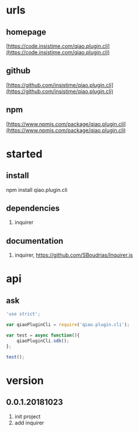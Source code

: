 # urls
## homepage
[https://code.insistime.com/qiao.plugin.cli](https://code.insistime.com/qiao.plugin.cli)

## github
[https://github.com/insistime/qiao.plugin.cli](https://github.com/insistime/qiao.plugin.cli)

## npm
[https://www.npmjs.com/package/qiao.plugin.cli](https://www.npmjs.com/package/qiao.plugin.cli)

# started
## install
npm install qiao.plugin.cli

## dependencies
1. inquirer

## documentation
1. inquirer, https://github.com/SBoudrias/Inquirer.js

# api
## ask
```javascript
'use strict';

var qiaoPluginCli = require('qiao.plugin.cli');

var test = async function(){
	qiaoPluginCli.sdk();
};

test();
```

# version
## 0.0.1.20181023
1. init project
2. add inquirer